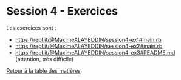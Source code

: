 # Session 4 - Exercices

Les exercices sont :
- https://repl.it/@MaximeALAYEDDIN/session4-ex1#main.rb
- https://repl.it/@MaximeALAYEDDIN/session4-ex2#main.rb
- https://repl.it/@MaximeALAYEDDIN/session4-ex3#README.md (attention, très difficile)

[Retour à la table des matières](../../../)